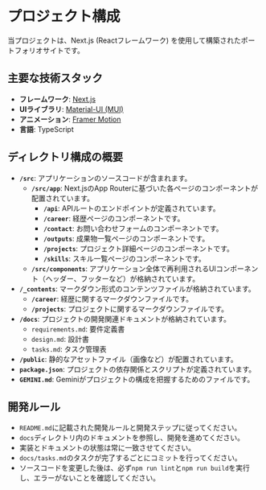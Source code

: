 # プロジェクト構成

当プロジェクトは、Next.js (Reactフレームワーク) を使用して構築されたポートフォリオサイトです。

## 主要な技術スタック

- **フレームワーク**: [Next.js](https://nextjs.org/)
- **UIライブラリ**: [Material-UI (MUI)](https://mui.com/)
- **アニメーション**: [Framer Motion](https://www.framer.com/motion/)
- **言語**: TypeScript

## ディレクトリ構成の概要

- **`/src`**: アプリケーションのソースコードが含まれます。
  - **`/src/app`**: Next.jsのApp Routerに基づいた各ページのコンポーネントが配置されています。
    - **`/api`**: APIルートのエンドポイントが定義されています。
    - **`/career`**: 経歴ページのコンポーネントです。
    - **`/contact`**: お問い合わせフォームのコンポーネントです。
    - **`/outputs`**: 成果物一覧ページのコンポーネントです。
    - **`/projects`**: プロジェクト詳細ページのコンポーネントです。
    - **`/skills`**: スキル一覧ページのコンポーネントです。
  - **`/src/components`**: アプリケーション全体で再利用されるUIコンポーネント（ヘッダー、フッターなど）が格納されています。
- **`/_contents`**: マークダウン形式のコンテンツファイルが格納されています。
  - **`/career`**: 経歴に関するマークダウンファイルです。
  - **`/projects`**: プロジェクトに関するマークダウンファイルです。
- **`/docs`**: プロジェクトの開発関連ドキュメントが格納されています。
  - `requirements.md`: 要件定義書
  - `design.md`: 設計書
  - `tasks.md`: タスク管理表
- **`/public`**: 静的なアセットファイル（画像など）が配置されています。
- **`package.json`**: プロジェクトの依存関係とスクリプトが定義されています。
- **`GEMINI.md`**: Geminiがプロジェクトの構成を把握するためのファイルです。

## 開発ルール

- `README.md`に記載された開発ルールと開発ステップに従ってください。
- `docs`ディレクトリ内のドキュメントを参照し、開発を進めてください。
- 実装とドキュメントの状態は常に一致させてください。
- `docs/tasks.md`のタスクが完了するごとにコミットを行ってください。
- ソースコードを変更した後は、必ず`npm run lint`と`npm run build`を実行し、エラーがないことを確認してください。